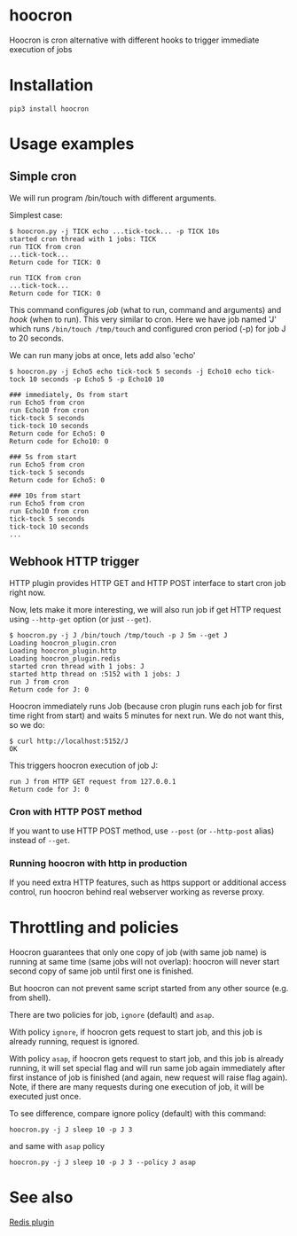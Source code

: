 # hoocron
Hoocron is cron alternative with different hooks to trigger immediate execution of jobs

# Installation
~~~
pip3 install hoocron
~~~

# Usage examples

## Simple cron
We will run program /bin/touch with different arguments.

Simplest case:
~~~shell
$ hoocron.py -j TICK echo ...tick-tock... -p TICK 10s
started cron thread with 1 jobs: TICK
run TICK from cron
...tick-tock...
Return code for TICK: 0

run TICK from cron
...tick-tock...
Return code for TICK: 0
~~~

This command configures *job* (what to run, command and arguments) and *hook* (when to run). This very similar to cron. Here we have job named 'J' which runs `/bin/touch /tmp/touch` and configured cron period (-p) for job J to 20 seconds.

We can run many jobs at once, lets add also 'echo'

~~~shell
$ hoocron.py -j Echo5 echo tick-tock 5 seconds -j Echo10 echo tick-tock 10 seconds -p Echo5 5 -p Echo10 10

### immediately, 0s from start
run Echo5 from cron
run Echo10 from cron
tick-tock 5 seconds
tick-tock 10 seconds
Return code for Echo5: 0
Return code for Echo10: 0

### 5s from start
run Echo5 from cron
tick-tock 5 seconds
Return code for Echo5: 0

### 10s from start
run Echo5 from cron
run Echo10 from cron
tick-tock 5 seconds
tick-tock 10 seconds
...
~~~


## Webhook HTTP trigger

HTTP plugin provides HTTP GET and HTTP POST interface to start cron job right now.

Now, lets make it more interesting, we will also run job if get HTTP request using `--http-get` option (or just `--get`).

~~~shell
$ hoocron.py -j J /bin/touch /tmp/touch -p J 5m --get J
Loading hoocron_plugin.cron
Loading hoocron_plugin.http
Loading hoocron_plugin.redis
started cron thread with 1 jobs: J
started http thread on :5152 with 1 jobs: J
run J from cron
Return code for J: 0
~~~

Hoocron immediately runs Job (because cron plugin runs each job for first time right from start) and waits 5 minutes for next run. We do not want this, so we do:

~~~shell
$ curl http://localhost:5152/J
OK
~~~

This triggers hoocron execution of job J:
~~~
run J from HTTP GET request from 127.0.0.1
Return code for J: 0
~~~

### Cron with HTTP POST method
If you want to use HTTP POST method, use `--post` (or `--http-post` alias) instead of `--get`.

### Running hoocron with http in production
If you need extra HTTP features, such as https support or additional access control, run hoocron behind real webserver working as reverse proxy.

# Throttling and policies
Hoocron guarantees that only one copy of job (with same job name) is running at same time (same jobs will not overlap): hoocron will never start second copy of same job until first one is finished. 

But hoocron can not prevent same script started from any other source (e.g. from shell).

There are two policies for job, `ignore` (default) and `asap`. 

With policy `ignore`, if hoocron gets request to start job, and this job is already running, request is ignored.

With policy `asap`, if hoocron gets request to start job, and this job is already running, it will set special flag and will run same job again immediately after first instance of job is finished (and again, new request will raise flag again). Note, if there are many requests during one execution of job, it will be executed just once. 

To see difference, compare ignore policy (default) with this command:
~~~shell
hoocron.py -j J sleep 10 -p J 3
~~~

and same with `asap` policy
~~~shell
hoocron.py -j J sleep 10 -p J 3 --policy J asap
~~~

# See also

[Redis plugin](https://github.com/yaroslaff/hoocron-plugin-redis)